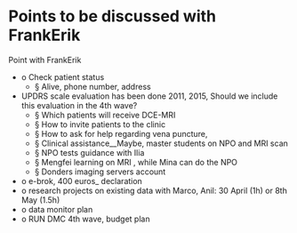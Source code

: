 # Points to be discussed with FrankErik

Point with FrankErik                

* o   Check patient status 
  * §  Alive, phone number, address
* UPDRS scale evaluation has been done 2011, 2015, Should we include this evaluation in the 4th wave?
  * §  Which patients will receive DCE-MRI
  * §  How to invite patients to the clinic
  * §  How to ask for help regarding vena puncture,
  * §  Clinical assistance\_\_Maybe, master students on NPO and MRI scan
  * §  NPO tests guidance with Ilia
  * §  Mengfei learning on MRI , while Mina can do the NPO
  * §  Donders imaging servers account
* o   e-brok, 400 euros\_ declaration
* o   research projects on existing data with Marco, Anil:   30 April \(1h\)  or 8th May \(1.5h\)
* o   data monitor plan          
* o   RUN DMC 4th wave, budget plan            

